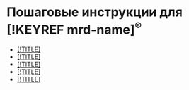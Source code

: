 # Пошаговые инструкции для [!KEYREF mrd-name]<sup>®</sup>

- [[!TITLE]](cluster-list.md)
- [[!TITLE]](cluster-create.md)
- [[!TITLE]](connect.md)
- [[!TITLE]](failover.md)
- [[!TITLE]](cluster-delete.md)